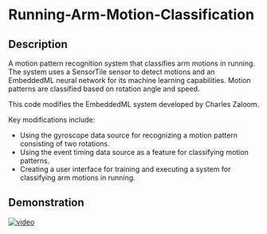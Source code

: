 # Running-Arm-Motion-Classification

## Description
A motion pattern recognition system that classifies arm motions in running. The system uses a SensorTile sensor to detect motions and an EmbeddedML neural network for its machine learning capabilities. Motion patterns are classified based on rotation angle and speed.

This code modifies the EmbeddedML system developed by Charles Zaloom.

Key modifications include:
- Using the gyroscope data source for recognizing a motion pattern consisting of two rotations.
- Using the event timing data source as a feature for classifying motion patterns.
- Creating a user interface for training and executing a system for classifying arm motions in running.

## Demonstration
[![video](https://img.youtube.com/vi/ZHBypc7pgQk/0.jpg)](https://www.youtube.com/watch?v=ZHBypc7pgQk)
